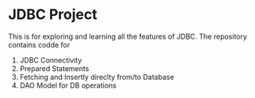 # JDBC Project

This is for exploring and learning all the features of JDBC. The repository contains codde for 

1. JDBC Connectivity
2. Prepared Statements
3. Fetching and Insertly direclty from/to Database
4. DAO Model for DB operations

